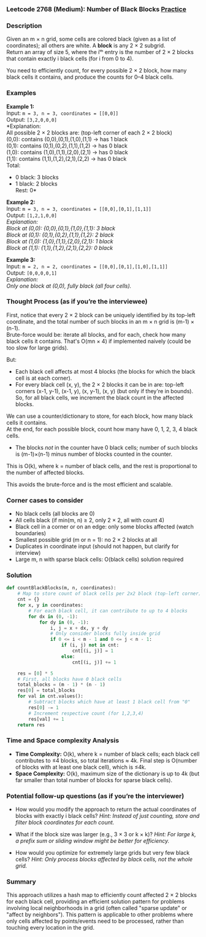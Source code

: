 ### Leetcode 2768 (Medium): Number of Black Blocks [Practice](https://leetcode.com/problems/number-of-black-blocks)

### Description  
Given an m × n grid, some cells are colored black (given as a list of coordinates); all others are white. A **block** is any 2 × 2 subgrid.  
Return an array of size 5, where the iᵗʰ entry is the number of 2 × 2 blocks that contain exactly i black cells (for i from 0 to 4).  

You need to efficiently count, for every possible 2 × 2 block, how many black cells it contains, and produce the counts for 0–4 black cells.

### Examples  

**Example 1:**  
Input: `m = 3, n = 3, coordinates = [[0,0]]`  
Output: `[3,2,0,0,0]`  
*Explanation:  
All possible 2 × 2 blocks are: (top-left corner of each 2 × 2 block)  
(0,0): contains (0,0),(0,1),(1,0),(1,1) → has 1 black  
(0,1): contains (0,1),(0,2),(1,1),(1,2) → has 0 black  
(1,0): contains (1,0),(1,1),(2,0),(2,1) → has 0 black  
(1,1): contains (1,1),(1,2),(2,1),(2,2) → has 0 black  
Total:  
- 0 black: 3 blocks  
- 1 black: 2 blocks  
Rest: 0*

**Example 2:**  
Input: `m = 3, n = 3, coordinates = [[0,0],[0,1],[1,1]]`  
Output: `[1,2,1,0,0]`  
*Explanation:  
Block at (0,0): {0,0},{0,1},{1,0},{1,1}: 3 black  
Block at (0,1): {0,1},{0,2},{1,1},{1,2}: 2 black  
Block at (1,0): {1,0},{1,1},{2,0},{2,1}: 1 black  
Block at (1,1): {1,1},{1,2},{2,1},{2,2}: 0 black*

**Example 3:**  
Input: `m = 2, n = 2, coordinates = [[0,0],[0,1],[1,0],[1,1]]`  
Output: `[0,0,0,0,1]`  
*Explanation:  
Only one block at (0,0), fully black (all four cells).*


### Thought Process (as if you’re the interviewee)  

First, notice that every 2 × 2 block can be uniquely identified by its top-left coordinate, and the total number of such blocks in an m × n grid is (m-1) × (n-1).  
Brute-force would be: iterate all blocks, and for each, check how many black cells it contains. That's O(mn × 4) if implemented naively (could be too slow for large grids).

But:  
- Each black cell affects at most 4 blocks (the blocks for which the black cell is at each corner).  
- For every black cell (x, y), the 2 × 2 blocks it can be in are: top-left corners (x-1, y-1), (x-1, y), (x, y-1), (x, y) (but only if they're in bounds).  
So, for all black cells, we increment the black count in the affected blocks.

We can use a counter/dictionary to store, for each block, how many black cells it contains.  
At the end, for each possible block, count how many have 0, 1, 2, 3, 4 black cells.  
- The blocks *not* in the counter have 0 black cells; number of such blocks is (m-1)×(n-1) minus number of blocks counted in the counter.

This is O(k), where k = number of black cells, and the rest is proportional to the number of affected blocks.

This avoids the brute-force and is the most efficient and scalable.

### Corner cases to consider  
- No black cells (all blocks are 0)
- All cells black (if min(m, n) ≥ 2, only 2 × 2, all with count 4)
- Black cell in a corner or on an edge: only some blocks affected (watch boundaries)
- Smallest possible grid (m or n = 1): no 2 × 2 blocks at all
- Duplicates in coordinate input (should not happen, but clarify for interview)
- Large m, n with sparse black cells: O(black cells) solution required

### Solution

```python
def countBlackBlocks(m, n, coordinates):
    # Map to store count of black cells per 2x2 block (top-left corner)
    cnt = {}
    for x, y in coordinates:
        # For each black cell, it can contribute to up to 4 blocks
        for dx in (0, -1):
            for dy in (0, -1):
                i, j = x + dx, y + dy
                # Only consider blocks fully inside grid
                if 0 <= i < m - 1 and 0 <= j < n - 1:
                    if (i, j) not in cnt:
                        cnt[(i, j)] = 1
                    else:
                        cnt[(i, j)] += 1

    res = [0] * 5
    # First, all blocks have 0 black cells
    total_blocks = (m - 1) * (n - 1)
    res[0] = total_blocks
    for val in cnt.values():
        # Subtract blocks which have at least 1 black cell from "0"
        res[0] -= 1
        # Increment respective count (for 1,2,3,4)
        res[val] += 1
    return res
```

### Time and Space complexity Analysis  

- **Time Complexity:** O(k), where k = number of black cells; each black cell contributes to ≤4 blocks, so total iterations ≈ 4k. Final step is O(number of blocks with at least one black cell), which is ≤4k.
- **Space Complexity:** O(k), maximum size of the dictionary is up to 4k (but far smaller than total number of blocks for sparse black cells).

### Potential follow-up questions (as if you’re the interviewer)  

- How would you modify the approach to return the actual coordinates of blocks with exactly i black cells?
  *Hint: Instead of just counting, store and filter block coordinates for each count.*

- What if the block size was larger (e.g., 3 × 3 or k × k)?
  *Hint: For large k, a prefix sum or sliding window might be better for efficiency.*

- How would you optimize for extremely large grids but very few black cells?
  *Hint: Only process blocks affected by black cells, not the whole grid.*


### Summary
This approach utilizes a hash map to efficiently count affected 2 × 2 blocks for each black cell, providing an efficient solution pattern for problems involving local neighborhoods in a grid (often called "sparse update" or "affect by neighbors"). This pattern is applicable to other problems where only cells affected by points/events need to be processed, rather than touching every location in the grid.